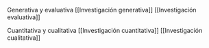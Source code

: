 Generativa y evaluativa
[[Investigación generativa]]
[[Investigación evaluativa]]

Cuantitativa y cualitativa
[[Investigación cuantitativa]]
[[Investigación cualitativa]]